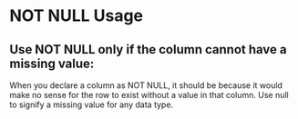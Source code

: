 # NOT NULL Usage

## Use NOT NULL only if the column cannot have a missing value:   
When you declare a column as NOT NULL, it should be because it would make no sense
for the row to exist without a value in that column.
Use null to signify a missing value for any data type.
